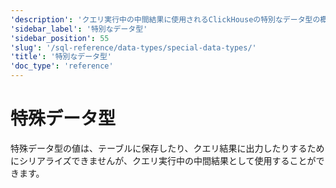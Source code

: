 ```yaml
---
'description': 'クエリ実行中の中間結果に使用されるClickHouseの特別なデータ型の概要'
'sidebar_label': '特別なデータ型'
'sidebar_position': 55
'slug': '/sql-reference/data-types/special-data-types/'
'title': '特別なデータ型'
'doc_type': 'reference'
---
```



# 特殊データ型

特殊データ型の値は、テーブルに保存したり、クエリ結果に出力したりするためにシリアライズできませんが、クエリ実行中の中間結果として使用することができます。
